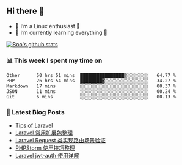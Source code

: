 ## Hi there 👋
* 🔭 I’m a Linux enthusiast 🐧️
* 🏃️ I’m currently learning everything 🏃️

[![Boo's github stats](https://github-readme-stats.vercel.app/api?username=0xAiKang)](https://github.com/anuraghazra/github-readme-stats)

<!-- [![Most Used Langs](https://github-readme-stats.vercel.app/api/top-langs/?username=0xAiKang)](https://github.com/anuraghazra/github-readme-stats) -->

### 📊 This week I spent my time on
<!--START_SECTION:waka-->
```text
Other      50 hrs 51 mins  ████████████████▒░░░░░░░░   64.77 % 
PHP        26 hrs 54 mins  ████████▓░░░░░░░░░░░░░░░░   34.27 % 
Markdown   17 mins         ░░░░░░░░░░░░░░░░░░░░░░░░░   00.37 % 
JSON       11 mins         ░░░░░░░░░░░░░░░░░░░░░░░░░   00.24 % 
Git        6 mins          ░░░░░░░░░░░░░░░░░░░░░░░░░   00.13 % 
```
<!--END_SECTION:waka-->

### 📕 Latest Blog Posts
<!-- BLOG-POST-LIST:START -->
- [Tips of Laravel](https://www.0x2beace.com/tips-of-laravel/)
- [Laravel 常用扩展包整理](https://www.0x2beace.com/laravel-commonly-used-extension-package-finishing/)
- [Laravel Request 类实现路由场景验证](https://www.0x2beace.com/laravel-request-class-implements-routing-scenario-verification/)
- [PHPStorm 使用技巧整理](https://www.0x2beace.com/phpstorm-use-skills-finishing/)
- [Laravel jwt-auth 使用详解](https://www.0x2beace.com/laravel-jwt-auth-use-detailed-explanation/)
<!-- BLOG-POST-LIST:END -->

